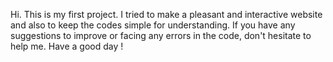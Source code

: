 Hi. This is my first project. I tried to make a pleasant and interactive website and also to keep the codes simple for understanding. If you have any suggestions to improve or facing any errors in the code, don't hesitate to help me. Have a good day !
